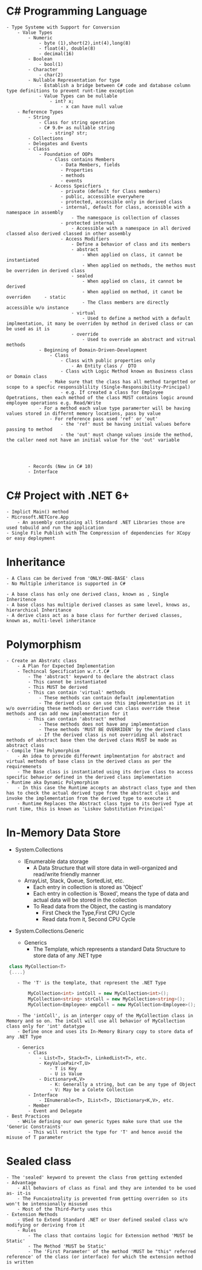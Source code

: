 # C# Programming Language
	- Type Systeme with Support for Conversion
		- Value Types
			- Numeric
				- byte (1),short(2),int(4),long(8)
				- float(4), double(8)
				- decimal(16)
			- Boolean
				- bool(1)
			- Character
				- char(2)
			- Nullable Representation for type
				- Establish a bridge between C# code and database column type definitions to prevent runt-time exception
				- Value Types can be nullable
					- int? x;
						- x can have null value
		- Reference Types
			- String
				- Class for string operation
				- C# 9.0+ as nullable string
					- string? str; 
			- Collections
			- Delegates and Events
			- Classs
				- Foundation of OOPs
					- Class contains Members
						- Data Members, fields
						- Properties
						- methods
						- events
					- Access Speicfiers
						- private (default for Class members)
						- public, accessible everywhere
						- protected, accessible only in derived class
						- internal, default for class, accessible with a namespace in assembly
							- The namespace is collection of classes
						- protected internal
							- Accessible with a namespace in all derived classed also derived classed in other assembly
						- Access Modifiers
							- Define a behavior of class and its members
							- abstract
								- When applied on class, it cannot be instantiated
								- When applied on methods, the methos must be overriden in derived class
							- sealed
								- When applied on class, it cannot be derived
								- When applied on method, it canot be overriden		- static
								- The Class members are directly accessible w/o instance
							- virtual
								- Used to define a method with a default implmentation, it many be overriden by method in derived class or can be used as it is 
							- override
								- Used to override an abstract and vitrual methods 
				- Beginning of Domain-Driven-Development
					- Class 
						- Class with public properties only
							- An Entity class /  DTO
						- Class with Logic Method known as Business class or Domain class
					- Make sure that the class has all method targetted or scope to a specfic responsiblility (Single-Responsibility-Principal)
						- e.g. If created a class for Employee Opetrations, then each method of the class MUST contains logic around employee operations e.g. Read/Write		
				- For a method each value type paramerter will be having values stored in differnt memory locations, pass by value
					- For reference pass used 'ref' or 'out'
						- the 'ref' must be having initial values before passing to method
						- the 'out' must change values inside the method, the caller need not have an initial value for the 'out' variable 




			- Records (New in C# 10)
			- Interface
# C# Project with .NET 6+
	- Implict Main() method
	- Microsoft.NETCore.App
		- An assembly containing all Standard .NET Libraries those are used tobuild and run the application 
	- Single File Publish with The Compression of dependencies for XCopy or easy deployment

# Inheritance
	- A Class can be derived from 'ONLY-ONE-BASE' class
	- No Multiple inheritance is supported in C#

	- A base class has only one derived class, known as , Single Inheritence
	- A base class has multiple derived classes as same level, knows as, hierarchical Inheritance
	- A derive class act as a base class for further derived classes, known as, multi-level inheritance
# Polymorphism
	- Create an Abstratc class
		- A Plan for Expected Implementation
		- Techincal Specification w.r.t.C#
			- The 'abstract' keyword to declare the abstract class 
			- This cannot be instantiated
			- This MUST be derived
			- This can contain 'virtual' methods
				- These methods can contain default implementation
				- The derived class can use this implementation as it it w/o overriding these methods or derived can class override these methods and can add new implementation for it
			- This can contain 'abstract' method
				- These methods does not have any implementation
				- These methods 'MUST BE OVERRIDEN' by the derived class
				- If the derived class is not overriding all abstract methods of abstract base then the derived class MUST be made as abstract class
	- Compile Time Polymorphism
		- An idea to provide differewnt implmentation for abstract and virtual methods of base class in the derived class as per the requiremenets
		- The Base class is instantiated using its derive class to access specific behavior defined in the derived class implementation
	- Runtime aka Dynamic Polymorphism
		- In this case the Runtime accepts an abstract class type and then has to check the actual derived type from the abstract class and invoke the implementation from the derived type to execute it
		- Runtime Replaces the Abstract class type to its Derived Type at runt time, this is known as 'Liskov Substitution Principal'

# In-Memory Data Store
- System.Collections
	- IEnumerable data storage
		- A Data Structure that will store data in well-organized and read/write friendly manner
	- ArrayList, Stack, Queue, SortedList, etc.
		- Each entry in collection is stored as 'Object'	
		- Each entry in collection is 'Boxed', means the type of data and actual data will be stored in the collection
		- To Read data from the Object, the casting is mandatory
			- First Check the Type,First  CPU Cycle
			- Read data from it, Second CPU Cycle 

- System.Collections.Generic
	- Generics
		- The Template, which represents a standard Data Structure to store data of any .NET type
````csharp
 class MyCollection<T> 
 {....}
````
		- The 'T' is the template, that represent the .NET Type
````csharp
		MyCollection<int> intColl = new MyCollection<int>(); 
		MyCollection<string> strColl = new MyCollection<string>();
		MyCollection<Employee> empColl = new MyCollection<Employee>();

````
		- The 'intColl', is an interger copy of the MyCollection class in Memory and so on. The inColl will use all behavior of MyCollection class only for 'int' datatype
		- Define once and uses its In-Memory Binary copy to store data of any .NET Type

		- Generics
			- Class
				- List<T>, Stack<T>, LinkedList<T>, etc.
				- KeyValuePair<T,U>
					- T is Key
					- U is Value
				- Dictionary<K,V>
					- K: Generally a string, but can be any type of Object
					- V: May be a Colete Collection
			- Interface
				- IEnumerable<T>, IList<T>, IDictionary<K,V>, etc.
			- Member
			- Event and Delegate
	- Best Practices
		- WHile defining our own generic types make sure that use the 'Generic Constraints'
			- This will restrict the type for 'T' and hence avoid the misuse of T parameter 
# Sealed class
	- The 'sealed' keyword to prevent the class from getting extended
	- Advantage
		- All behaviors of class as final and they are intended to be used as- it-is
		- The Funcaiotnality is prevented from getting overriden so its won't be intensionally misused
		- Most of the Third-Party uses this 
	- Extension Methods
		- USed to Extend Standard .NET or User defined sealed class w/o modifying or deriving from it
		- Rules
			- The class that contains logic for Extension method 'MUST be Static'
			- The Method 'MUST be Static'
			- The 'First Parameter' of the method 'MUST be "this" referred reference' of the class (or interface) for which the extension method is written 
